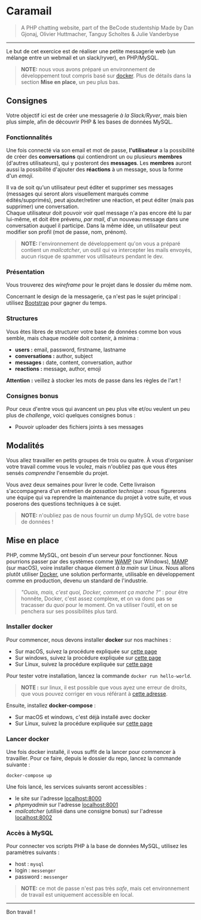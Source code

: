 # Caramail

> A PHP chatting website, part of the BeCode studentship
> Made by Dan Gjonaj, Olivier Huttmacher, Tanguy Scholtes & Julie Vanderbyse

* * *

Le but de cet exercice est de réaliser une petite messagerie web (un mélange entre un webmail et un slack/ryver), en PHP/MySQL.

> **NOTE:** nous vous avons préparé un environnement de développement tout compris basé sur [docker](https://www.docker.com). Plus de détails dans la section **Mise en place**, un peu plus bas.

## Consignes

Votre objectif ici est de créer une messagerie _à la Slack/Ryver_, mais bien plus simple, afin de découvrir PHP & les bases de données MySQL.

### Fonctionnalités

Une fois connecté via son email et mot de passe, **l'utilisateur** a la possibilité de créer des **conversations** qui contiendront un ou plusieurs **membres** (d'autres utilisateurs), qui y posteront des **messages**. Les **membres** auront aussi la possibilité d'ajouter des **réactions** à un message, sous la forme d'un _emoji_.

Il va de soit qu'un utilisateur peut éditer et supprimer ses messages (messages qui seront alors visuellement marqués comme édités/supprimés), peut ajouter/retirer une réaction, et peut éditer (mais pas supprimer) une conversation.  
Chaque utilisateur doit pouvoir voir quel message n'a pas encore été lu par lui-même, et doit être prévenu, _par mail_, d'un nouveau message dans une conversation auquel il participe.
Dans la même idée, un utilisateur peut modifier son profil (mot de passe, nom, prénom).

> **NOTE:** l'environnement de développement qu'on vous a préparé contient un _mailcatcher_, un outil qui va intercepter les mails envoyés, aucun risque de spammer vos utilisateurs pendant le dev.

### Présentation

Vous trouverez des _wireframe_ pour le projet dans le dossier du même nom.

Concernant le design de la messagerie, ça n'est pas le sujet principal : utilisez [Bootstrap](https://getbootstrap.com/) pour gagner du temps.

### Structures

Vous êtes libres de structurer votre base de données comme bon vous semble, mais chaque modèle doit contenir, à minima :

- **users :** email, password, firstname, lastname
- **conversations :** author, subject
- **messages :** date, content, conversation, author
- **reactions :** message, author, emoji

**Attention :** veillez à stocker les mots de passe dans les règles de l'art !

### Consignes bonus

Pour ceux d'entre vous qui avancent un peu plus vite et/ou veulent un peu plus de _challenge_, voici quelques consignes bonus :

- Pouvoir uploader des fichiers joints à ses messages

## Modalités

Vous allez travailler en petits groupes de trois ou quatre. À vous d'organiser votre travail comme vous le voulez, mais n'oubliez pas que vous êtes sensés _comprendre_ l'ensemble du projet.

Vous avez deux semaines pour livrer le code. Cette livraison s'accompagnera d'un entretien de _passation technique_ : nous figurerons une équipe qui va reprendre la maintenance du projet à votre suite, et vous poserons des questions techniques à ce sujet.

> **NOTE:** n'oubliez pas de nous fournir un *dump* MySQL de votre base de données !

## Mise en place

PHP, comme MySQL, ont besoin d'un serveur pour fonctionner. Nous pourrions passer par des systèmes comme [WAMP](http://www.wampserver.com/) (sur Windows), [MAMP](https://www.mamp.info/en/) (sur macOS), voire installer chaque élement _à la main_ sur Linux.
Nous allons plutôt utiliser [Docker](https://www.docker.com/), une solution performante, utilisable en développement comme en production, devenu un standard de l'industrie.

> *"Ouais, mais, c'est quoi, Docker, comment ça marche ?"* : pour être honnête, Docker, c'est assez complexe, et on va donc pas se tracasser du _quoi_ pour le moment. On va utiliser l'outil, et on se penchera sur ses possibilités plus tard.

### Installer docker

Pour commencer, nous devons installer **docker** sur nos machines :

- Sur macOS, suivez la procédure expliquée sur [cette page](https://docs.docker.com/docker-for-mac/install/)
- Sur windows, suivez la procédure expliquée sur [cette page](https://docs.docker.com/docker-for-windows/install/)
- Sur Linux, suivez la procédure expliquée sur [cette page](https://docs.docker.com/install/linux/docker-ce/ubuntu/)

Pour tester votre installation, lancez la commande `docker run hello-world`.

> **NOTE :** sur linux, il est possible que vous ayez une erreur de droits, que vous pouvez corriger en vous référant à [cette adresse](https://techoverflow.net/2017/03/01/solving-docker-permission-denied-while-trying-to-connect-to-the-docker-daemon-sockethttps://techoverflow.net/2017/03/01/solving-docker-permission-denied-while-trying-to-connect-to-the-docker-daemon-socket//).

Ensuite, installez **docker-compose** :

- Sur macOS et windows, c'est déjà installé avec docker
- Sur Linux, suivez la procédure expliquée sur [cette page](https://docs.docker.com/compose/install/#install-compose)

### Lancer docker

Une fois docker installé, il vous suffit de la lancer pour commencer à travailler.
Pour ce faire, depuis le dossier du repo, lancez la commande suivante :

    docker-compose up

Une fois lancé, les services suivants seront accessibles :

- le site sur l'adresse [localhost:8000](http://localhost:8000)
- _phpmyadmin_ sur l'adresse [localhost:8001](http://localhost:8001)
- _mailcatcher_ (utilisé dans une consigne bonus) sur l'adresse [localhost:8002](http://localhost:8002)

### Accès à MySQL

Pour connecter vos scripts PHP à la base de données MySQL, utilisez les paramètres suivants :

- host : `mysql`
- login : `messenger`
- password : `messenger`

> **NOTE:** ce mot de passe n'est pas très _safe_, mais cet environnement de travail est uniquement accessible en local.

* * *

Bon travail !
